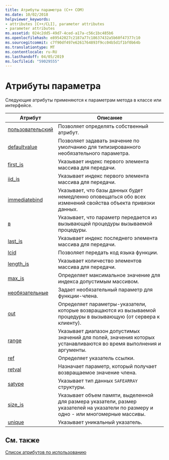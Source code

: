 ```yaml
---
title: Атрибуты параметра (C++ COM)
ms.date: 10/02/2018
helpviewer_keywords:
- attributes [C++/CLI], parameter attributes
- parameter attributes
ms.assetid: 024c2dd5-49d7-4ced-a17a-c56c1bc485b6
ms.openlocfilehash: e89542027c2187a77c18637432a5b60f47377c10
ms.sourcegitcommit: c7f90df497e6261764893f9cc04b5d1f1bf0b64b
ms.translationtype: MT
ms.contentlocale: ru-RU
ms.lasthandoff: 04/05/2019
ms.locfileid: "59029555"
---
```

# <a name="parameter-attributes"></a>Атрибуты параметра

Следующие атрибуты применяются к параметрам метода в классе или интерфейсе.

|Атрибут|Описание|
|---------------|-----------------|
|[пользовательский](custom-cpp.md)|Позволяет определять собственный атрибут.|
|[defaultvalue](defaultvalue.md)|Позволяет задавать значение по умолчанию для типизированного необязательного параметра.|
|[first_is](first-is.md)|Указывает индекс первого элемента массива для передачи.|
|[iid_is](iid-is.md)|Указывает индекс первого элемента массива для передачи.|
|[immediatebind](immediatebind.md)|Указывает, что базы данных будет немедленно оповещаться обо всех изменений свойства объекта привязки данных.|
|[в](in-cpp.md)|Указывает, что параметр передается из вызывающей процедуры вызываемой процедуры.|
|[last_is](last-is.md)|Указывает индекс последнего элемента массива для передачи.|
|[lcid](lcid.md)|Позволяет передать код языка функции.|
|[length_is](length-is.md)|Указывает количество элементов массива для передачи.|
|[max_is](max-is.md)|Определяет максимальное значение для индекса допустимым массивом.|
|[необязательные](optional-cpp.md)|Задает необязательный параметр для функции-члена.|
|[out](out-cpp.md)|Определяет параметры-указатели, которые возвращаются из вызываемой процедуры в вызывающую (от сервера к клиенту).|
|[range](range-cpp.md)|Указывает диапазон допустимых значений для полей, значения которых устанавливаются во время выполнения и аргументы.|
|[ref](ref-cpp.md)|Определяет указатель ссылки.|
|[retval](retval.md)|Назначает параметр, который получает возвращаемое значение члена.|
|[satype](satype.md)|Указывает тип данных `SAFEARRAY` структуры.|
|[size_is](size-is.md)|Указывает объем памяти, выделенной для размера указатели, размер указателей на указатели по размеру и одно - или многомерные массивы.|
|[unique](unique-cpp.md)|Указывает уникальный указатель.|

## <a name="see-also"></a>См. также

[Список атрибутов по использованию](attributes-by-usage.md)
